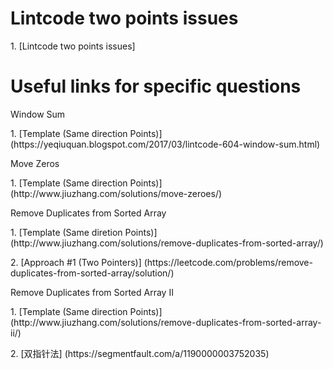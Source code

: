 # Lintcode two points issues
<p>1. [Lintcode two points issues]

# Useful links for specific questions
<p>Window Sum
<p>1. [Template (Same direction Points)] (https://yeqiuquan.blogspot.com/2017/03/lintcode-604-window-sum.html)

<p>Move Zeros
<p>1. [Template (Same direction Points)] (http://www.jiuzhang.com/solutions/move-zeroes/)

<p>Remove Duplicates from Sorted Array
<p>1. [Template (Same diretion Points)] (http://www.jiuzhang.com/solutions/remove-duplicates-from-sorted-array/)
<p>2. [Approach #1 (Two Pointers)] (https://leetcode.com/problems/remove-duplicates-from-sorted-array/solution/)

<p>Remove Duplicates from Sorted Array II
<p>1. [Template (Same direction Points)] (http://www.jiuzhang.com/solutions/remove-duplicates-from-sorted-array-ii/)
<p>2. [双指针法] (https://segmentfault.com/a/1190000003752035)
